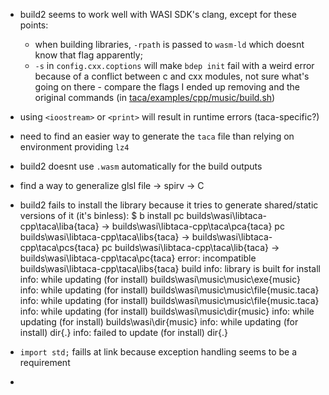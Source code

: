 
- build2 seems to work well with WASI SDK's clang, except for these points:
  - when building libraries, `-rpath` is passed to `wasm-ld` which doesnt know that flag apparently;
  - `-s` in `config.cxx.coptions` will make `bdep init` fail with a weird error because of a conflict between c and cxx modules, not sure what's going on there - compare the flags I ended up removing and the original commands (in [taca/examples/cpp/music/build.sh](https://github.com/contextfreeinfo/taca/blob/main/examples/cpp/music/build.sh))

- using `<ioostream>` or `<print>` will result in runtime errors (taca-specific?)
- need to find an easier way to generate the `taca` file than relying on environment providing `lz4`
- build2 doesnt use `.wasm` automatically for the build outputs
- find a way to generalize glsl file -> spirv -> C
- build2 fails to install the library because it tries to generate shared/static versions of it (it's binless):
    $ b install
    pc builds\wasi\libtaca-cpp\taca\liba{taca} -> builds\wasi\libtaca-cpp\taca\pca{taca}
    pc builds\wasi\libtaca-cpp\taca\libs{taca} -> builds\wasi\libtaca-cpp\taca\pcs{taca}
    pc builds\wasi\libtaca-cpp\taca\lib{taca} -> builds\wasi\libtaca-cpp\taca\pc{taca}
    error: incompatible builds\wasi\libtaca-cpp\taca\libs{taca} build
      info: library is built for install
      info: while updating (for install) builds\wasi\music\music\exe{music}
      info: while updating (for install) builds\wasi\music\music\file{music.taca}
      info: while updating (for install) builds\wasi\music\music\file{music.taca}
      info: while updating (for install) builds\wasi\music\dir{music\}
      info: while updating (for install) builds\wasi\dir{music\}
      info: while updating (for install) dir{.\}
    info: failed to update (for install) dir{.\}

- `import std;` faills at link because exception handling seems to be a requirement
-